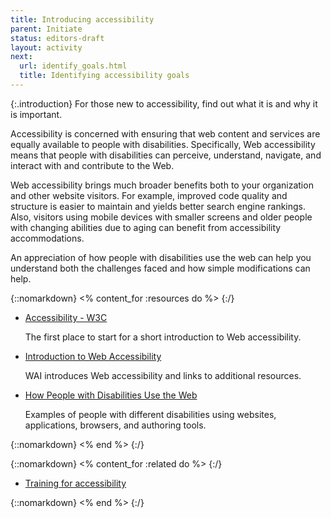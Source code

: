 ```yaml
---
title: Introducing accessibility
parent: Initiate
status: editors-draft
layout: activity
next:
  url: identify_goals.html
  title: Identifying accessibility goals
---
```


{:.introduction}
For those new to accessibility, find out what it is and why it is important.

Accessibility is concerned with ensuring that web content and services are equally available to people with disabilities. Specifically, Web accessibility means that people with disabilities can perceive, understand, navigate, and interact with and contribute to the Web.

Web accessibility brings much broader benefits both to your organization and other website visitors. For example, improved code quality and structure is easier to maintain and yields better search engine rankings. Also, visitors using mobile devices with smaller screens and older people with changing abilities due to aging can benefit from accessibility accommodations.

An appreciation of how people with disabilities use the web can help you understand both the challenges faced and how simple modifications can help.

{::nomarkdown}
<% content_for :resources do %>
{:/}

* [Accessibility - W3C](/standards/webdesign/accessibility)

  The first place to start for a short introduction to Web accessibility.
  
* [Introduction to Web Accessibility](/WAI/intro/accessibility.php)

  WAI introduces Web accessibility and links to additional resources.
  
* [How People with Disabilities Use the Web](/WAI/intro/people-use-web)

  Examples of people with different disabilities using websites, applications, browsers, and authoring tools. 

{::nomarkdown}
<% end %>
{:/}

{::nomarkdown}
<% content_for :related do %>
{:/}

* [Training for accessibility](../implement/training.html)

{::nomarkdown}
<% end %>
{:/}
